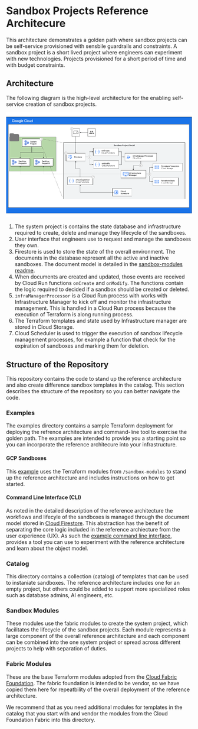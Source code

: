 # Sandbox Projects Reference Architecure

This architecture demonstrates a golden path where sandbox projects can be
self-service provisioned with sensbile guardrails and constraints. A sandbox
project is a short lived project where engineers can experiment with new
technologies. Projects provisioned for a short period of time and with budget
constraints.

## Architecture

The following diagram is the high-level architecture for the enabling
self-service creation of sandbox projects.

![architecture](resources/high-level-arch.png)

1.  The system project is contains the state database and infrastructure
    required to create, delete and manage they lifecycle of the sandboxes.
2.  User interface that engineers use to request and manage the sandboxes they
    own.
3.  Firestore is used to store the state of the overall environment. The
    documents in the database represent all the active and inactive sandboxes.
    The document model is detailed in the
    [sandbox-modules readme](sandbox-modules/README.md).
4.  When documents are created and updated, those events are received by Cloud
    Run functions `onCreate` and `onModify`. The functions contain the logic
    required to decided if a sandbox should be created or deleted.
5.  `infraManagerProcessor` is a Cloud Run process with works with
    Infrastructure Manager to kick off and monitor the infrastructure
    management. This is handled in a Cloud Run process because the execution of
    Terraform is along running process.
6.  The Terraform templates and state used by Infrastructure manager are stored
    in Cloud Storage.
7.  Cloud Scheduler is used to trigger the execution of sandbox lifecycle
    management processes, for example a function that check for the expiration
    of sandboxes and marking them for deletion.

## Structure of the Repository

This repository contains the code to stand up the reference architecture and
also create difference sandbox templates in the catalog. This section describes
the structure of the repository so you can better navigate the code.

### Examples

The examples directory contains a sample Terraform deployment for deploying the
refrence architecture and command-line tool to exercise the golden path. The
examples are intended to provide you a starting point so you can incorporate
the reference architecure into your infrastructure.

#### GCP Sandboxes

This [example][example-terraform] uses the Terraform modules from
`/sandbox-modules` to stand up the reference architecture and includes
instructions on how to get started.

#### Command Line Interface (CLI)

As noted in the detailed description of the reference architecture the workflows
and lifecyle of the sandboxes is managed through the document model stored in
[Cloud Firestore][firestore]. This abstraction has the benefit of separating the
core logic included in the reference archiecture from the user experience (UX).
As such the [example command line interface][example-cli], provides a tool you
can use to experiment with the reference architecture and learn about the object
model.

### Catalog

This directory contains a collection (catalog) of templates that can be used to
instaniate sandboxes. The reference architecture includes one for an empty
project, but others could be added to support more specialized roles such as
database admins, AI engineers, etc.

### Sandbox Modules

These modules use the fabric modules to create the system project, which
facilitates the lifecycle of the sandbox projects. Each module represents a
large component of the overall reference architecture and each component can be
combined into the one system project or spread across different projects to help
with separation of duties.

### Fabric Modules

These are the base Terraform modules adopted from the [Cloud Fabric
Foundation][foundation-fabric]. The fabric foundation is intended to be vendor,
so we have copied them here for repeatbility of the overall deployment of the
reference architecture.

We recommend that as you need additional modules for templates in the catalog
that you start with and vendor the modules from the Cloud Foundation Fabric into
this directory.

<!-- LINKS: https://www.markdownguide.org/basic-syntax/#reference-style-links -->

[example-terraform]: examples/gcp-sandboxes/README.md
[example-cli]: examples/cli/README.md
[firestore]: https://cloud.google.com/products/firestore
[foundation-fabric]:
    https://github.com/GoogleCloudPlatform/cloud-foundation-fabric/tree/master/modules#readme
